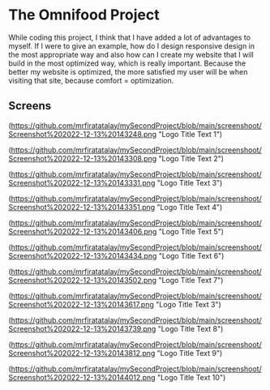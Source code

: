 # The Omnifood Project

While coding this project, I think that I have added a lot of advantages to myself. If I were to give an example, how do I design responsive design in the most appropriate way and also how can I create my website that I will build in the most optimized way, which is really important. Because the better my website is optimized, the more satisfied my user will be when visiting that site, because comfort = optimization.

## Screens

(https://github.com/mrfiratatalay/mySecondProject/blob/main/screenshoot/Screenshot%202022-12-13%20143248.png "Logo Title Text 1")

(https://github.com/mrfiratatalay/mySecondProject/blob/main/screenshoot/Screenshot%202022-12-13%20143308.png "Logo Title Text 2")

(https://github.com/mrfiratatalay/mySecondProject/blob/main/screenshoot/Screenshot%202022-12-13%20143331.png "Logo Title Text 3")

(https://github.com/mrfiratatalay/mySecondProject/blob/main/screenshoot/Screenshot%202022-12-13%20143351.png "Logo Title Text 4")

(https://github.com/mrfiratatalay/mySecondProject/blob/main/screenshoot/Screenshot%202022-12-13%20143406.png "Logo Title Text 5")

(https://github.com/mrfiratatalay/mySecondProject/blob/main/screenshoot/Screenshot%202022-12-13%20143434.png "Logo Title Text 6")

(https://github.com/mrfiratatalay/mySecondProject/blob/main/screenshoot/Screenshot%202022-12-13%20143502.png "Logo Title Text 7")

(https://github.com/mrfiratatalay/mySecondProject/blob/main/screenshoot/Screenshot%202022-12-13%20143617.png "Logo Title Text 3")

(https://github.com/mrfiratatalay/mySecondProject/blob/main/screenshoot/Screenshot%202022-12-13%20143739.png "Logo Title Text 8")

(https://github.com/mrfiratatalay/mySecondProject/blob/main/screenshoot/Screenshot%202022-12-13%20143812.png "Logo Title Text 9")

(https://github.com/mrfiratatalay/mySecondProject/blob/main/screenshoot/Screenshot%202022-12-13%20144012.png "Logo Title Text 10")
